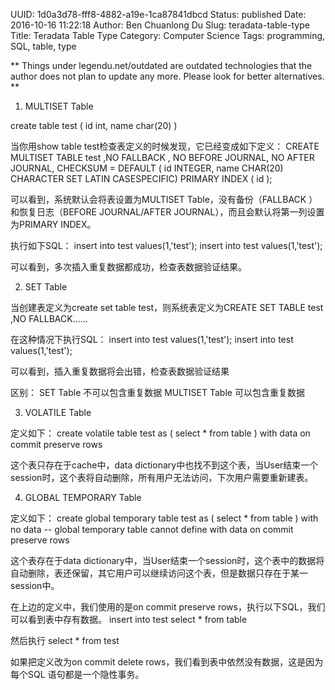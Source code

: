 UUID: 1d0a3d78-fff8-4882-a19e-1ca87841dbcd
Status: published
Date: 2016-10-16 11:22:18
Author: Ben Chuanlong Du
Slug: teradata-table-type
Title: Teradata Table Type
Category: Computer Science
Tags: programming, SQL, table, type

**
Things under legendu.net/outdated are outdated technologies 
that the author does not plan to update any more. 
Please look for better alternatives.
**

1. MULTISET Table

create table test
( id int,
  name char(20)
)

当你用show table test检查表定义的时候发现，它已经变成如下定义：
CREATE MULTISET TABLE test ,NO FALLBACK ,
     NO BEFORE JOURNAL,
     NO AFTER JOURNAL,
     CHECKSUM = DEFAULT
     (
      id INTEGER,
      name CHAR(20) CHARACTER SET LATIN CASESPECIFIC)
PRIMARY INDEX ( id );

可以看到，系统默认会将表设置为MULTISET Table，没有备份（FALLBACK ）和恢复日志（BEFORE JOURNAL/AFTER JOURNAL），而且会默认将第一列设置为PRIMARY INDEX。

执行如下SQL：
insert into test values(1,'test');
insert into test values(1,'test');

可以看到，多次插入重复数据都成功，检查表数据验证结果。

2. SET Table

当创建表定义为create set table test，则系统表定义为CREATE SET TABLE test ,NO FALLBACK……

在这种情况下执行SQL：
insert into test values(1,'test');
insert into test values(1,'test');

可以看到，插入重复数据将会出错，检查表数据验证结果

区别：
SET Table 不可以包含重复数据
MULTISET Table 可以包含重复数据

3. VOLATILE Table

定义如下：
create volatile table test as
( select * from table
) with data
on commit preserve rows

这个表只存在于cache中，data dictionary中也找不到这个表，当User结束一个session时，这个表将自动删除，所有用户无法访问，下次用户需要重新建表。

4. GLOBAL TEMPORARY Table

定义如下：
create global temporary table test as
( select * from table
) with no data    -- global temporary table cannot define with data
on commit preserve rows

这个表存在于data dictionary中，当User结束一个session时，这个表中的数据将自动删除，表还保留，其它用户可以继续访问这个表，但是数据只存在于某一session中。

在上边的定义中，我们使用的是on commit preserve rows，执行以下SQL，我们可以看到表中存有数据。
insert into test
select *
from table

然后执行
select *
from test

如果把定义改为on commit delete rows，我们看到表中依然没有数据，这是因为每个SQL 语句都是一个隐性事务。
